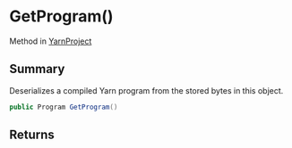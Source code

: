 # GetProgram()

Method in [YarnProject](/api/csharp/yarn.unity.yarnproject.md)

## Summary


Deserializes a compiled Yarn program from the stored bytes in
this object.


```csharp
public Program GetProgram()
```

## Returns



